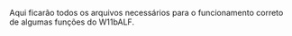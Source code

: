Aqui ficarão todos os arquivos necessários para o funcionamento correto de algumas funções do W11bALF.
